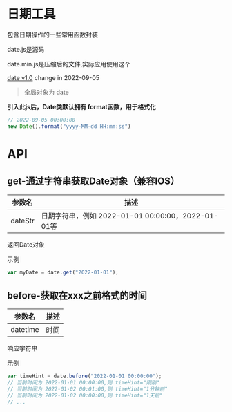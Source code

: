 # 日期工具

包含日期操作的一些常用函数封装



date.js是源码

date.min.js是压缩后的文件,实际应用使用这个

[date v1.0](https://1711680493.github.io) change in 2022-09-05



> 全局对象为 date



**引入此js后，Date类默认拥有 format函数，用于格式化**

```javascript
// 2022-09-05 00:00:00
new Date().format("yyyy-MM-dd HH:mm:ss")
```





# API



## get-通过字符串获取Date对象（兼容IOS）



| 参数名  | 描述                                               |
| ------- | -------------------------------------------------- |
| dateStr | 日期字符串，例如 2022-01-01 00:00:00，2022-01-01等 |



返回Date对象



示例

```javascript
var myDate = date.get("2022-01-01");
```





## before-获取在xxx之前格式的时间

| 参数名   | 描述 |
| -------- | ---- |
| datetime | 时间 |



响应字符串

示例

```javascript
var timeHint = date.before("2022-01-01 00:00:00");
// 当前时间为 2022-01-01 00:00:00,则 timeHint="刚刚"
// 当前时间为 2022-01-02 00:01:00,则 timeHint="1分钟前"
// 当前时间为 2022-01-02 00:00:00,则 timeHint="1天前"
// ...
```





